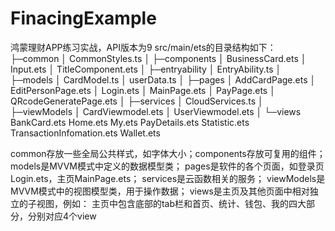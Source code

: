 # FinacingExample
鸿蒙理财APP练习实战，API版本为9
src/main/ets的目录结构如下：
├─common
│      CommonStyles.ts
│
├─components
│      BusinessCard.ets
│      Input.ets
│      TitleComponent.ets
│
├─entryability
│      EntryAbility.ts
│
├─models
│      CardModel.ts
│      userData.ts
│
├─pages
│      AddCardPage.ets
│      EditPersonPage.ets
│      Login.ets
│      MainPage.ets
│      PayPage.ets
│      QRcodeGeneratePage.ets
│
├─services
│      CloudServices.ts
│
├─viewModels
│      CardViewmodel.ets
│      UserViewmodel.ets
│
└─views
       BankCard.ets
       Home.ets
       My.ets
       PayDetails.ets
       Statistic.ets
       TransactionInfomation.ets
       Wallet.ets


common存放一些全局公共样式，如字体大小；components存放可复用的组件；models是MVVM模式中定义的数据模型类；
pages是软件的各个页面，如登录页Login.ets，主页MainPage.ets；
services是云函数相关的服务；
viewModels是MVVM模式中的视图模型类，用于操作数据；
views是主页及其他页面中相对独立的子视图，例如：
主页中包含底部的tab栏和首页、统计、钱包、我的四大部分，分别对应4个view